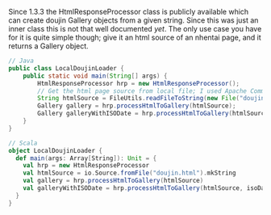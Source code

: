 Since 1.3.3 the HtmlResponseProcessor class is publicly available which can create doujin Gallery objects from a 
given string. Since this was just an inner class this is not that well documented _yet_. The only use case you have 
for it is quite simple though; give it an html source of an nhentai page, and it returns a Gallery object.
```java
// Java
public class LocalDoujinLoader {
    public static void main(String[] args) {
        HtmlResponseProcessor hrp = new HtmlResponseProcessor();
        // Get the html page source from local file; I used Apache Commons IO here, but anything works
        String htmlSource = FileUtils.readFileToString(new File("doujin.html"), "UTF-8"); 
        Gallery gallery = hrp.processHtmlToGallery(htmlSource);
        Gallery galleryWithISODate = hrp.processHtmlToGallery(htmlSource, true);
    }
}
```
```scala
// Scala
object LocalDoujinLoader {
  def main(args: Array[String]): Unit = {
    val hrp = new HtmlResponseProcessor
    val htmlSource = io.Source.fromFile("doujin.html").mkString
    val gallery = hrp.processHtmlToGallery(htmlSource)
    val galleryWithISODate = hrp.processHtmlToGallery(htmlSource, isoDate = true)
  }
} 
```
